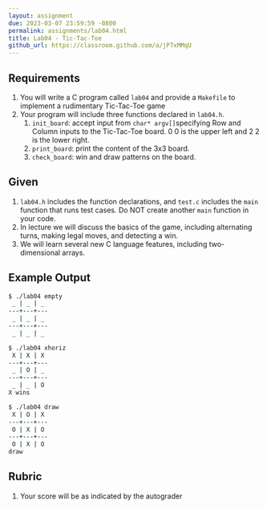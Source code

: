 ```yaml
---
layout: assignment
due: 2023-03-07 23:59:59 -0800
permalink: assignments/lab04.html
title: Lab04 - Tic-Tac-Toe
github_url: https://classroom.github.com/a/jP7xMMqU
---
```


## Requirements

1. You will write a C program called `lab04` and provide a `Makefile` to implement a rudimentary Tic-Tac-Toe game
1. Your program will include three functions declared in `lab04.h`. 
    1. `init_board`: accept input from `char* argv[]`specifying Row and Column inputs to the Tic-Tac-Toe board. 0 0 is the upper left and 2 2 is the lower right.
    1. `print_board`: print the content of the 3x3 board.
    1. `check_board`: win and draw patterns on the board.

## Given

1. `lab04.h` includes the function declarations, and `test.c` includes the `main` function that runs test cases. Do NOT create another `main` function in your code. 
1. In lecture we will discuss the basics of the game, including alternating turns, making legal moves, and detecting a win.
1. We will learn several new C language features, including two-dimensional arrays.

## Example Output

```sh
$ ./lab04 empty
 _ | _ | _
---+---+---
 _ | _ | _
---+---+---
 _ | _ | _

$ ./lab04 xhoriz
 X | X | X
---+---+---
 _ | O | _
---+---+---
 _ | _ | O
X wins

$ ./lab04 draw
 X | O | X
---+---+---
 O | X | O
---+---+---
 O | X | O
draw
```

## Rubric
1. Your score will be as indicated by the autograder
